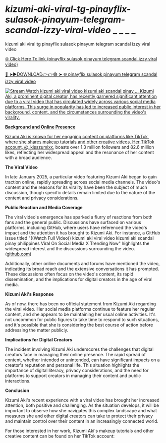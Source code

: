# _kizumi-aki-viral-tg-pinayflix-sulasok-pinayum-telegram-scandal-izzy-viral-video_ _ _ _ _
kizumi aki viral tg pinayflix sulasok pinayum telegram scandal izzy viral video

<a href="https://cloudmedia24.com/rtr453fdsrf"> 🌐 Click Here To link (pinayflix sulasok pinayum telegram scandal izzy viral video)

🔴 ➤►DOWNLOAD👉👉🟢 ➤  <a href="https://cloudmedia24.com/rtr453fdsrf"> 🌐 pinayflix sulasok pinayum telegram scandal izzy viral video

![Stream Watch kizumi aki viral video kizumi aki scandal pinay ...](https://tse4.mm.bing.net/th?id=OIF.uZdH2vpqCbCcEyMyR5DzjQ&pid=Api)
Kizumi Aki, a prominent digital creator, has recently garnered significant attention due to a viral video that has circulated widely across various social media platforms. This surge in popularity has led to increased public interest in her background, content, and the circumstances surrounding the video's virality.

**Background and Online Presence**

Kizumi Aki is known for her engaging content on platforms like TikTok, where she shares makeup tutorials and other creative videos. Her TikTok account, [@_kisszumixx](https://www.tiktok.com/@_kisszumixx), boasts over 1.3 million followers and 82.6 million likes, reflecting her widespread appeal and the resonance of her content with a broad audience.

**The Viral Video**

In late January 2025, a particular video featuring Kizumi Aki began to gain traction online, rapidly spreading across social media channels. The video's content and the reasons for its virality have been the subject of much discussion, though specific details remain limited due to the nature of the content and privacy considerations.

**Public Reaction and Media Coverage**

The viral video's emergence has sparked a flurry of reactions from both fans and the general public. Discussions have surfaced on various platforms, including GitHub, where users have referenced the video's impact and the attention it has brought to Kizumi Aki. For instance, a GitHub issue titled "((Watch Full Video)) kizumi aki viral video kizumi aki scandal pinay philippines Viral On Social Media X Trending Now" highlights the widespread interest and the discussions surrounding the video. ([github.com](https://github.com/stanfordnlp/dspy/issues/6747?utm_source=chatgpt.com))

Additionally, other online documents and forums have mentioned the video, indicating its broad reach and the extensive conversations it has prompted. These discussions often focus on the video's content, its rapid dissemination, and the implications for digital creators in the age of viral media.

**Kizumi Aki's Response**

As of now, there has been no official statement from Kizumi Aki regarding the viral video. Her social media platforms continue to feature her regular content, and she appears to be maintaining her usual online activities. It's not uncommon for public figures to take time to respond to such situations, and it's possible that she is considering the best course of action before addressing the matter publicly.

**Implications for Digital Creators**

The incident involving Kizumi Aki underscores the challenges that digital creators face in managing their online presence. The rapid spread of content, whether intended or unintended, can have significant impacts on a creator's reputation and personal life. This situation highlights the importance of digital literacy, privacy considerations, and the need for platforms to support creators in managing their content and public interactions.

**Conclusion**

Kizumi Aki's recent experience with a viral video has brought her increased attention, both positive and challenging. As the situation develops, it will be important to observe how she navigates this complex landscape and what measures she and other digital creators can take to protect their privacy and maintain control over their content in an increasingly connected world.

For those interested in her work, Kizumi Aki's makeup tutorials and other creative content can be found on her TikTok account:

 
